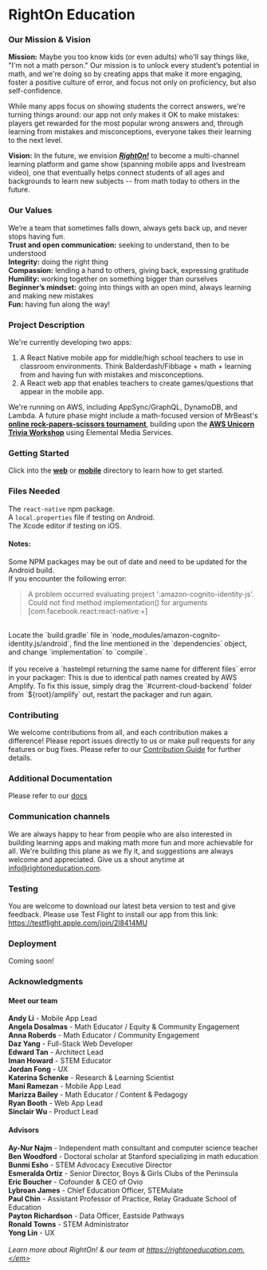 # RightOn Education

### Our Mission & Vision
<strong>Mission:</strong> Maybe you too know kids (or even adults) who'll say things like, "I'm not a math person." Our mission is to unlock every student’s potential in math, and we're doing so  by creating apps that make it more engaging, foster a positive culture of error, and focus not only on proficiency, but also self-confidence.<br>

While many apps focus on showing students the correct answers, we're turning things around: our app not only makes it OK to make mistakes: players get rewarded for the most popular wrong answers and, through learning from mistakes and misconceptions, everyone takes their learning to the next level.

<strong>Vision:</strong> In the future, we envision <a href="https://www.rightoneducation.com"><strong><i>RightOn!</i></strong></a> to become a multi-channel learning platform and game show (spanning mobile apps and livestream video), one that eventually helps connect students of all ages and backgrounds to learn new subjects -- from math today to others in the future. 

### Our Values
We’re a team that sometimes falls down, always gets back up, and never stops having fun.<br>
<strong>Trust and open communication:</strong> seeking to understand, then to be understood<br>
<strong>Integrity:</strong> doing the right thing<br>
<strong>Compassion:</strong> lending a hand to others, giving back, expressing gratitude<br>
<strong>Humility:</strong> working together on something bigger than ourselves<br>
<strong>Beginner’s mindset:</strong> going into things with an open mind, always learning and making new mistakes<br>
<strong>Fun:</strong> having fun along the way!<br>

### Project Description
We're currently developing two apps:
1. A React Native mobile app for middle/high school teachers to use in classroom environments. Think Balderdash/Fibbage + math + learning from and having fun with mistakes and misconceptions. 
2. A React web app that enables teachers to create games/questions that appear in the mobile app.

We're running on AWS, including AppSync/GraphQL, DynamoDB, and Lambda. A future phase might include a math-focused version of MrBeast's <a href="https://www.tubefilter.com/2020/04/27/mrbeast-youtube-creator-games-nadeshot-ninja/"><strong>online rock-papers-scissors tournament</strong></a>, building upon the <a href="https://github.com/awslabs/aws-amplify-unicorntrivia-workshop"><strong>AWS Unicorn Trivia Workshop</strong></a> using Elemental Media Services.

### Getting Started

Click into the <a href="https://github.com/rightoneducation/righton-app/tree/dev/web">**web**</a> or <a href="https://github.com/rightoneducation/righton-app/tree/dev/mobile">**mobile**</a> directory to learn how to get started. 

### Files Needed

The `react-native` npm package.
<br>
A `local.properties` file if testing on Android.
<br>
The Xcode editor if testing on iOS.
<br>

#### Notes:
Some NPM packages may be out of date and need to be updated for the Android build.
<br>
If you encounter the following error:
<br>
> A problem occurred evaluating project ':amazon-cognito-identity-js'.
> Could not find method implementation() for arguments [com.facebook.react:react-native:+]
<br>
Locate the `build.gradle` file in `node_modules/amazon-cognito-identity.js/android`, find the line mentioned in the `dependencies` object, and change `implementation` to `compile`.
<br>
<br>
If you receive a `hasteImpl returning the same name for different files` error in your packager: This is due to identical path names created by AWS Amplify. To fix this issue, simply drag the `#current-cloud-backend` folder from `${root}/amplify` out, restart the packager and run again.

### Contributing

We welcome contributions from all, and each contribution makes a difference! Please report issues directly to us or make pull requests for any features or bug fixes. Please refer to our [Contribution Guide](https://github.com/righton-dev/righton-app/tree/master/CONTRIBUTING.md) for further details.

### Additional Documentation

Please refer to our [docs](https://github.com/righton-dev/righton-app/tree/master/docs)

### Communication channels

We are always happy to hear from people who are also interested in building learning apps and making math more fun and more achievable for all. We're building this plane as we fly it, and suggestions are always welcome and appreciated. Give us a shout anytime at info@rightoneducation.com.

### Testing

You are welcome to download our latest beta version to test and give feedback. Please use Test Flight to install our app from this link: https://testflight.apple.com/join/2l8414MU

### Deployment

Coming soon!

### Acknowledgments

#### Meet our team
<strong>Andy Li</strong> - Mobile App Lead<br>
<strong>Angela Dosalmas</strong> - Math Educator / Equity & Community Engagement<br>
<strong>Anna Roberds</strong> - Math Educator / Community Engagement<br>
<strong>Daz Yang</strong> - Full-Stack Web Developer<br>
<strong>Edward Tan</strong> - Architect Lead<br>
<strong>Iman Howard</strong> - STEM Educator<br>
<strong>Jordan Fong</strong> - UX<br>
<strong>Katerina Schenke</strong> - Research & Learning Scientist<br>
<strong>Mani Ramezan</strong> - Mobile App Lead<br>
<strong>Marizza Bailey</strong> - Math Educator / Content & Pedagogy<br>
<strong>Ryan Booth</strong> - Web App Lead<br>
<strong>Sinclair Wu </strong> - Product Lead<br>
#### Advisors
<strong>Ay-Nur Najm</strong> - Independent math consultant and computer science teacher<br>
<strong>Ben Woodford</strong> - Doctoral scholar at Stanford specializing in math education<br>
<strong>Bunmi Esho</strong> - STEM Advocacy Executive Director<br>
<strong>Esmeralda Ortiz</strong> - Senior Director, Boys & Girls Clubs of the Peninsula<br>
<strong>Eric Boucher</strong> - Cofounder & CEO of Ovio<br>
<strong>Lybroan James</strong> - Chief Education Officer, STEMulate<br>
<strong>Paul Chin</strong> - Assistant Professor of Practice, Relay Graduate School of Education<br>
<strong>Payton Richardson</strong> - Data Officer, Eastside Pathways<br>
<strong>Ronald Towns</strong> - STEM Administrator<br>
<strong>Yong Lin</strong> - UX
<br>
<br>
<em>Learn more about RightOn! & our team at https://rightoneducation.com.</em>
